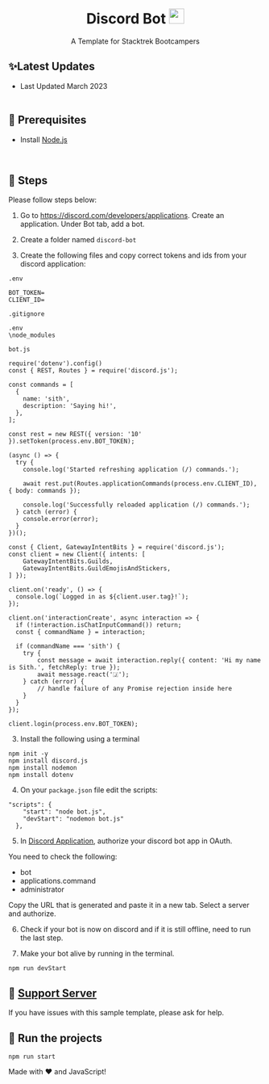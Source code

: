 <h1 align="center">Discord Bot <img src="https://edu.stacktrek.com/logo192.png" width="30px"></h1>
<p align="center">A Template for Stacktrek Bootcampers</p>

## ✨Latest Updates

- Last Updated March 2023
<br><br>

## 🚧 Prerequisites

- Install [Node.js](https://nodejs.org/en/download/)

<br>

## 📝 Steps

Please follow steps below:
1. Go to https://discord.com/developers/applications. Create an application. Under Bot tab, add a bot.

2. Create a folder named
    ```discord-bot```

3. Create the following files and copy correct tokens and ids from your discord application:

```.env```
```
BOT_TOKEN=
CLIENT_ID=
```

```.gitignore```
```
.env
\node_modules
```

```bot.js```
```
require('dotenv').config()
const { REST, Routes } = require('discord.js');

const commands = [
  {
    name: 'sith',
    description: 'Saying hi!',
  },
];

const rest = new REST({ version: '10' }).setToken(process.env.BOT_TOKEN);

(async () => {
  try {
    console.log('Started refreshing application (/) commands.');

    await rest.put(Routes.applicationCommands(process.env.CLIENT_ID), { body: commands });

    console.log('Successfully reloaded application (/) commands.');
  } catch (error) {
    console.error(error);
  }
})();

const { Client, GatewayIntentBits } = require('discord.js');
const client = new Client({ intents: [
    GatewayIntentBits.Guilds,
    GatewayIntentBits.GuildEmojisAndStickers,
] });

client.on('ready', () => {
  console.log(`Logged in as ${client.user.tag}!`);
});

client.on('interactionCreate', async interaction => {
  if (!interaction.isChatInputCommand()) return;
  const { commandName } = interaction;

  if (commandName === 'sith') {
    try {
        const message = await interaction.reply({ content: 'Hi my name is Sith.', fetchReply: true });
        await message.react('🇯');
    } catch (error) {
        // handle failure of any Promise rejection inside here
    }
  }
});

client.login(process.env.BOT_TOKEN);
```

3. Install the following using a terminal

```
npm init -y
npm install discord.js
npm install nodemon
npm install dotenv
```

4. On your ```package.json``` file edit the scripts:
```
"scripts": {
    "start": "node bot.js",
    "devStart": "nodemon bot.js"
  },
```


5. In [Discord Application](https://discord.com/developers/applications), authorize your discord bot app in OAuth.


You need to check the following:
- bot
- applications.command
- administrator

Copy the URL that is generated and paste it in a new tab. Select a server and authorize.

6. Check if your bot is now on discord and if it is still offline, need to run the last step.

7. Make your bot alive by running in the terminal.

```
npm run devStart
```


## 📝 [Support Server](https://discord.gg/sbySMS7m3v)

If you have issues with this sample template, please ask for help.


## 💨 Run the projects
```
npm run start
```

Made with :heart: and JavaScript!
